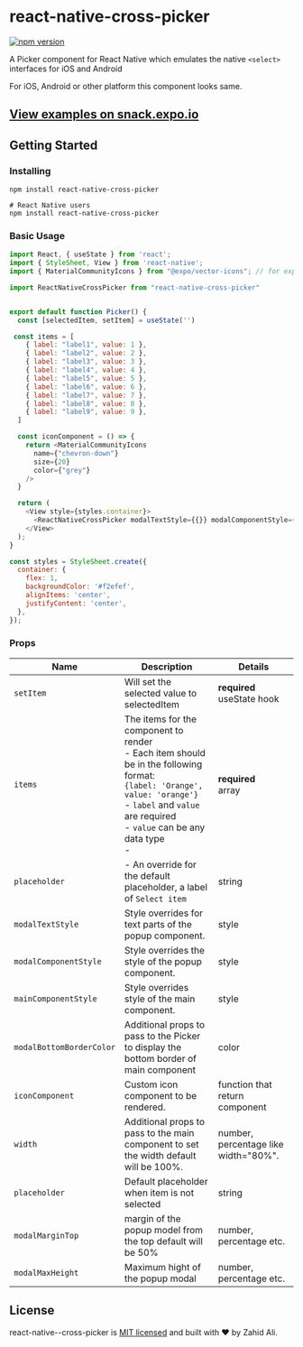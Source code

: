 # react-native-cross-picker

[![npm version](https://badge.fury.io/js/react-native-cross-picker.svg)]()
<!-- [![npm downloads](https://img.shields.io/npm/dm/react-native-cross-picker.svg?style=flat-square)](https://www.npmjs.com/package/react-native-cross-picker) -->


A Picker component for React Native which emulates the native `<select>` interfaces for iOS and Android

For iOS, Android or other platform this component looks same.


## [View examples on snack.expo.io](https://snack.expo.io/@zahidalidev/react-native-cross-picker)

## Getting Started

### Installing

```
npm install react-native-cross-picker

# React Native users
npm install react-native-cross-picker
```

### Basic Usage

```js
import React, { useState } from 'react';
import { StyleSheet, View } from 'react-native';
import { MaterialCommunityIcons } from "@expo/vector-icons"; // for expo and any other for react-native-cli

import ReactNativeCrossPicker from "react-native-cross-picker"


export default function Picker() {
  const [selectedItem, setItem] = useState('')

 const items = [
    { label: "label1", value: 1 },
    { label: "label2", value: 2 },
    { label: "label3", value: 3 },
    { label: "label4", value: 4 },
    { label: "label5", value: 5 },
    { label: "label6", value: 6 },
    { label: "label7", value: 7 },
    { label: "label8", value: 8 },
    { label: "label9", value: 9 },
  ]

  const iconComponent = () => {
    return <MaterialCommunityIcons
      name={"chevron-down"}
      size={20}
      color={"grey"}
    />
  }

  return (
    <View style={styles.container}>
      <ReactNativeCrossPicker modalTextStyle={{}} modalComponentStyle={{}} mainComponentStyle={{ borderColor: "grey", borderWidth: 0.3 }} modalBottomBorderColor="black" iconComponent={iconComponent} items={items} width={"90%"} setItem={setItem} selectedItem={selectedItem} placeholder="Select Item" modalMarginTop={"50%"} modalMaxHeight={"40%"} />
    </View>
  );
}

const styles = StyleSheet.create({
  container: {
    flex: 1,
    backgroundColor: '#f2efef',
    alignItems: 'center',
    justifyContent: 'center',
  },
});
```


### Props

| Name                                            | Description                                                                                                                                                                                                                                                                                                                                                                                                                                                                                             | Details                  |
| ----------------------------------------------- | ------------------------------------------------------------------------------------------------------------------------------------------------------------------------------------------------------------------------------------------------------------------------------------------------------------------------------------------------------------------------------------------------------------------------------------------------------------------------------------------------------- | ------------------------ |
| `setItem`                                 | Will set the selected value to selectedItem                                                                                                                                                                                                                                                                                                                                                                                                                                                            | **required**<br>useState hook |
| `items`                                         | The items for the component to render<br> - Each item should be in the following format:<br>`{label: 'Orange', value: 'orange'}`<br>- `label` and `value` are required<br>- `value` can be any data type<br>-                                    | **required**<br>array    |
| `placeholder`                                   | - An override for the default placeholder, a label of `Select item`                                                                                                  | string           |
| `modalTextStyle`                                         | Style overrides for text parts of the popup component.<br>                                                                                                                                                                                                                                                                             | style                                                                               |
| `modalComponentStyle`                                         | Style overrides the style of the popup component.<br>                                                                                                                                                                                                                                                                             | style                                                                               |
| `mainComponentStyle`                                         | Style overrides style of the main component.<br>                                                                                                                                           | style                   |
| `modalBottomBorderColor`                                   | Additional props to pass to the Picker to display the bottom border of main component                                                                                                                                                                                                                                                          | color                   |
| `iconComponent`                                          | Custom icon component to be rendered.<br>                                                                                                                                                                                                                                                                                                                                                                                                       | function that return component                                   |
| `width`                                | Additional props to pass to the main component to set the width default will be 100%.                                                                                                                                                                                                                                                                                                                             | number, percentage like width="80%".                   |
| `placeholder`                         | Default placeholder when item is not selected                                                                                                                                                                                                                                                                                                                                                                 | string                   |
| `modalMarginTop`<br>                                    | margin of the popup model from the top default will be 50%                                                                                                                                                                                                                                                                                                                                                                                 | number, percentage etc.                 |
| `modalMaxHeight`<br>                                    | Maximum hight of the popup modal                                                                                                                                                                                                                                                                                                                                                                                                 | number, percentage etc.

## License

react-native--cross-picker is [MIT licensed](https://github.com/zahidalidev/react-native-cross-picker/blob/master/LICENSE) and built with :heart: by Zahid Ali.
